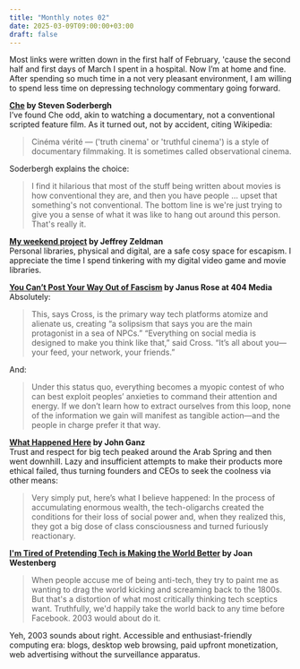 ```yaml
---
title: "Monthly notes 02"
date: 2025-03-09T09:00:00+03:00
draft: false
---
```


Most links were written down in the first half of February, 'cause the second half and first days of March I spent in a hospital. Now I’m at home and fine. After spending so much time in a not very pleasant environment, I am willing to spend less time on depressing technology commentary going forward.

**[Che](https://en.wikipedia.org/wiki/Che_(2008_film)) by Steven Soderbergh**  
I’ve found Che odd, akin to watching a documentary, not a conventional scripted feature film. As it turned out, not by accident, citing Wikipedia:
>Cinéma vérité — ('truth cinema' or 'truthful cinema') is a style of documentary filmmaking. It is sometimes called observational cinema.

Soderbergh explains the choice:
>I find it hilarious that most of the stuff being written about movies is how conventional they are, and then you have people … upset that something's not conventional. The bottom line is we're just trying to give you a sense of what it was like to hang out around this person. That's really it.

**[My weekend project](https://zeldman.com/2025/02/02/my-weekend-project-collage-music-standards-neurodiversity/) by Jeffrey Zeldman**  
Personal libraries, physical and digital, are a safe cosy space for escapism. I appreciate the time I spend tinkering with my digital video game and movie libraries.

**[You Can’t Post Your Way Out of Fascism](https://www.404media.co/you-cant-post-your-way-out-of-fascism/) by Janus Rose at 404 Media**  
Absolutely:
>This, says Cross, is the primary way tech platforms atomize and alienate us, creating “a solipsism that says you are the main protagonist in a sea of NPCs.” “Everything on social media is designed to make you think like that,” said Cross. “It’s all about you—your feed, your network, your friends.”

And:
>Under this status quo, everything becomes a myopic contest of who can best exploit peoples’ anxieties to command their attention and energy. If we don’t learn how to extract ourselves from this loop, none of the information we gain will manifest as tangible action—and the people in charge prefer it that way.

**[What Happened Here](https://www.unpopularfront.news/p/what-happened-here) by John Ganz**  
Trust and respect for big tech peaked around the Arab Spring and then went downhill. Lazy and insufficient attempts to make their products more ethical failed, thus turning founders and CEOs to seek the coolness via other means:
>Very simply put, here’s what I believe happened: In the process of accumulating enormous wealth, the tech-oligarchs created the conditions for their loss of social power and, when they realized this, they got a big dose of class consciousness and turned furiously reactionary.

**[I'm Tired of Pretending Tech is Making the World Better](https://www.joanwestenberg.com/im-tired-of-pretending-tech-is-making-the-world-better/) by Joan Westenberg**  
>When people accuse me of being anti-tech, they try to paint me as wanting to drag the world kicking and screaming back to the 1800s. But that's a distortion of what most critically thinking tech sceptics want. Truthfully, we'd happily take the world back to any time before Facebook. 2003 would about do it.

Yeh, 2003 sounds about right. Accessible and enthusiast-friendly computing era: blogs, desktop web browsing, paid upfront monetization, web advertising without the surveillance apparatus. 

